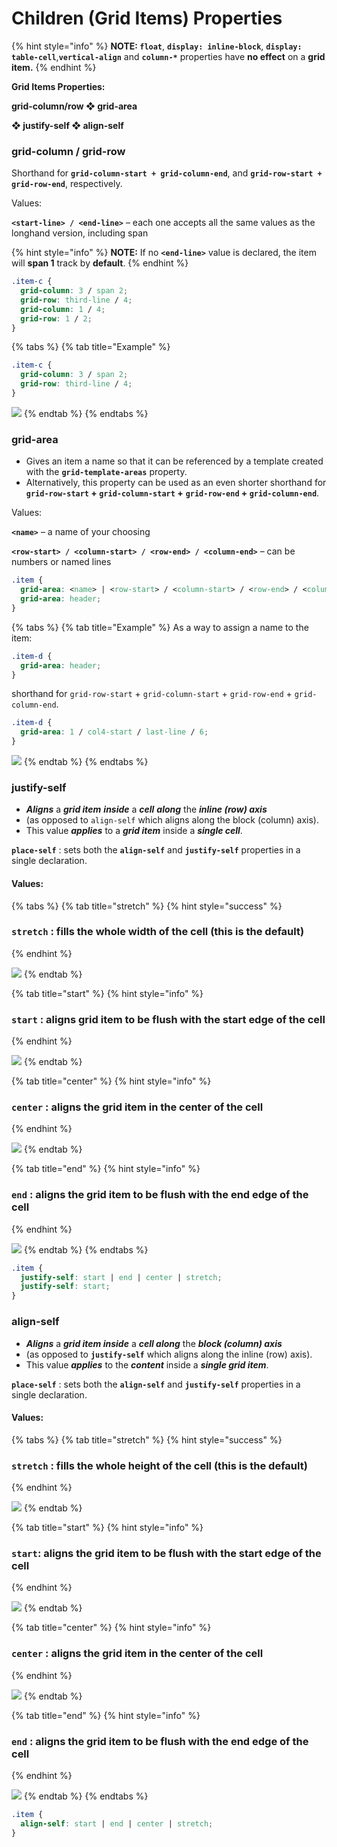 # Children \(Grid Items\) Properties

{% hint style="info" %}
**NOTE:   `float`**, **`display: inline-block`**, **`display: table-cell`**,**`vertical-align`** and **`column-*`** properties have **no effect** on a **grid item.**
{% endhint %}

**Grid Items Properties:**

**grid-column/row ❖ grid-area** 

**❖ justify-self ❖ align-self**

### grid-column / grid-row

Shorthand for **`grid-column-start + grid-column-end`**, and **`grid-row-start + grid-row-end`**, respectively.

Values:

**`<start-line> / <end-line>`** – each one accepts all the same values as the longhand version, including span

{% hint style="info" %}
**NOTE:**     If no **`<end-line>`** value is declared, the item will **span 1** track by **default**.
{% endhint %}

```css
.item-c {
  grid-column: 3 / span 2;
  grid-row: third-line / 4;
  grid-column: 1 / 4;
  grid-row: 1 / 2;
}
```

{% tabs %}
{% tab title="Example" %}
```css
.item-c {
  grid-column: 3 / span 2;
  grid-row: third-line / 4;
}
```

![](../../.gitbook/assets/grid-column-row.svg)
{% endtab %}
{% endtabs %}

### grid-area

* Gives an item a name so that it can be referenced by a template created with the **`grid-template-areas`** property. 
* Alternatively, this property can be used as an even shorter shorthand for **`grid-row-start` + `grid-column-start` +** **`grid-row-end` + `grid-column-end`**.

Values:

**`<name>`** – a name of your choosing

**`<row-start> / <column-start> / <row-end> / <column-end>`** – can be numbers or named lines

```css
.item {
  grid-area: <name> | <row-start> / <column-start> / <row-end> / <column-end>;
  grid-area: header;
}
```

{% tabs %}
{% tab title="Example" %}
As a way to assign a name to the item:

```css
.item-d {
  grid-area: header;
}
```

 shorthand for `grid-row-start` + `grid-column-start` + `grid-row-end` + `grid-column-end`.

```css
.item-d {
  grid-area: 1 / col4-start / last-line / 6;
}
```

![](../../.gitbook/assets/grid-area.svg)
{% endtab %}
{% endtabs %}

### justify-self

* _**Aligns**_  a _**grid item**_  _**inside**_ a _**cell**_  _**along**_  the _**inline \(row\) axis**_
* \(as opposed to `align-self` which aligns along the block \(column\) axis\). 
* This value _**applies**_ to a _**grid item**_ inside a _**single cell**_.

**`place-self`** : sets both the **`align-self`** and **`justify-self`** properties in a single declaration.

#### Values:

{% tabs %}
{% tab title="stretch" %}
{% hint style="success" %}
### `stretch` : fills the whole width of the cell \(this is the default\)
{% endhint %}

![](../../.gitbook/assets/justify-self-stretch.svg)
{% endtab %}

{% tab title="start" %}
{% hint style="info" %}
### `start` : aligns grid item to be flush with the start edge of the cell
{% endhint %}

![](../../.gitbook/assets/justify-self-start.svg)
{% endtab %}

{% tab title="center" %}
{% hint style="info" %}
### `center` : aligns the grid item in the center of the cell
{% endhint %}

![](../../.gitbook/assets/justify-self-center.svg)
{% endtab %}

{% tab title="end" %}
{% hint style="info" %}
### `end` : aligns the grid item to be flush with the end edge of the cell
{% endhint %}

![](../../.gitbook/assets/justify-self-end.svg)
{% endtab %}
{% endtabs %}

```css
.item {
  justify-self: start | end | center | stretch;
  justify-self: start;
}
```

### align-self

* _**Aligns**_  a _**grid item inside**_ a _**cell along**_  the _**block \(column\) axis**_
* \(as opposed to **`justify-self`** which aligns along the inline \(row\) axis\).
* This value _**applies**_ to the _**content**_ inside a _**single grid item**_.

**`place-self`** : sets both the **`align-self`** and **`justify-self`** properties in a single declaration.

#### Values:

{% tabs %}
{% tab title="stretch" %}
{% hint style="success" %}
### `stretch` : fills the whole height of the cell \(this is the default\)
{% endhint %}

![](../../.gitbook/assets/align-self-stretch.svg)
{% endtab %}

{% tab title="start" %}
{% hint style="info" %}
### `start`**:** aligns the grid item to be flush with the start edge of the cell
{% endhint %}

![](../../.gitbook/assets/align-self-start.svg)
{% endtab %}

{% tab title="center" %}
{% hint style="info" %}
### `center` : aligns the grid item in the center of the cell
{% endhint %}

![](../../.gitbook/assets/align-self-center.svg)
{% endtab %}

{% tab title="end" %}
{% hint style="info" %}
### `end` : aligns the grid item to be flush with the end edge of the cell
{% endhint %}

![](../../.gitbook/assets/align-self-end.svg)
{% endtab %}
{% endtabs %}

```css
.item {
  align-self: start | end | center | stretch;
}
```

